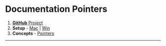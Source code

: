 # Documentation Pointers

1. [**GitHub** Project][git_repo]
1. **Setup** - [Mac][mac_setup] | [Win][win_setup]
1. **Concepts** - [Pointers][quick_ref]

---

[git_repo]: https://github.com/rajasoun/gitops-experiments
[mac_setup]: https://github.com/rajasoun/mac-onboard
[win_setup]: https://github.com/rajasoun/win10x-onboard
[quick_ref]: https://github.com/rajasoun/gitops-experiments/blob/main/docs/v0/quick.md

